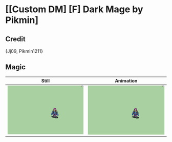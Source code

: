 # [\[Custom DM\] \[F\] Dark Mage by Pikmin]

## Credit

{Jj09, Pikmin1211}
	
## Magic

| Still | Animation |
| :---: | :-------: |
| ![Magic still](./Magic_000.png) | ![Magic animation](./Magic.gif) |
